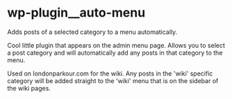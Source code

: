 # wp-plugin__auto-menu
Adds posts of a selected category to a menu automatically.

Cool little plugin that appears on the admin menu page. Allows you to select a post category and will automatically add any posts in that category to the menu.

Used on londonparkour.com for the wiki. Any posts in the 'wiki' specific category will be added straight to the 'wiki' menu that is on the sidebar of the wiki pages.